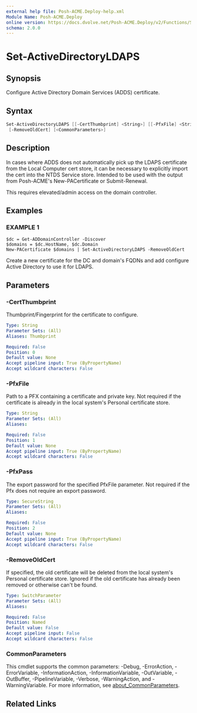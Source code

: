 ```yaml
---
external help file: Posh-ACME.Deploy-help.xml
Module Name: Posh-ACME.Deploy
online version: https://docs.dvolve.net/Posh-ACME.Deploy/v2/Functions/Set-ActiveDirectoryLDAPS/
schema: 2.0.0
---
```


# Set-ActiveDirectoryLDAPS

## Synopsis

Configure Active Directory Domain Services (ADDS) certificate.

## Syntax

```powershell
Set-ActiveDirectoryLDAPS [[-CertThumbprint] <String>] [[-PfxFile] <String>] [[-PfxPass] <SecureString>]
 [-RemoveOldCert] [<CommonParameters>]
```

## Description

In cases where ADDS does not automatically pick up the LDAPS certificate from the Local Computer cert store, it can be necessary to explicitly import the cert into the NTDS Service store. Intended to be used with the output from Posh-ACME's New-PACertificate or Submit-Renewal.

This requires elevated/admin access on the domain controller.

## Examples

### EXAMPLE 1
```
$dc = Get-ADDomainController -Discover
$domains = $dc.HostName, $dc.Domain
New-PACertificate $domains | Set-ActiveDirectoryLDAPS -RemoveOldCert
```

Create a new certificate for the DC and domain's FQDNs and add configure Active Directory to use it for LDAPS.

## Parameters

### -CertThumbprint
Thumbprint/Fingerprint for the certificate to configure.

```yaml
Type: String
Parameter Sets: (All)
Aliases: Thumbprint

Required: False
Position: 0
Default value: None
Accept pipeline input: True (ByPropertyName)
Accept wildcard characters: False
```

### -PfxFile
Path to a PFX containing a certificate and private key.
Not required if the certificate is already in the local system's Personal certificate store.

```yaml
Type: String
Parameter Sets: (All)
Aliases:

Required: False
Position: 1
Default value: None
Accept pipeline input: True (ByPropertyName)
Accept wildcard characters: False
```

### -PfxPass
The export password for the specified PfxFile parameter.
Not required if the Pfx does not require an export password.

```yaml
Type: SecureString
Parameter Sets: (All)
Aliases:

Required: False
Position: 2
Default value: None
Accept pipeline input: True (ByPropertyName)
Accept wildcard characters: False
```

### -RemoveOldCert
If specified, the old certificate will be deleted from the local system's Personal certificate store.
Ignored if the old certificate has already been removed or otherwise can't be found.

```yaml
Type: SwitchParameter
Parameter Sets: (All)
Aliases:

Required: False
Position: Named
Default value: False
Accept pipeline input: False
Accept wildcard characters: False
```

### CommonParameters
This cmdlet supports the common parameters: -Debug, -ErrorAction, -ErrorVariable, -InformationAction, -InformationVariable, -OutVariable, -OutBuffer, -PipelineVariable, -Verbose, -WarningAction, and -WarningVariable. For more information, see [about_CommonParameters](http://go.microsoft.com/fwlink/?LinkID=113216).

## Related Links
